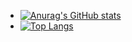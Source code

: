 - [![Anurag's GitHub stats](https://github-readme-stats.vercel.app/api?username=TimProger&theme=dark&hide=contribs,prs)](https://github.com/anuraghazra/github-readme-stats)
- [![Top Langs](https://github-readme-stats.vercel.app/api/top-langs/?username=TimProger&layout=compact&theme=dark)](https://github.com/anuraghazra/github-readme-stats)
